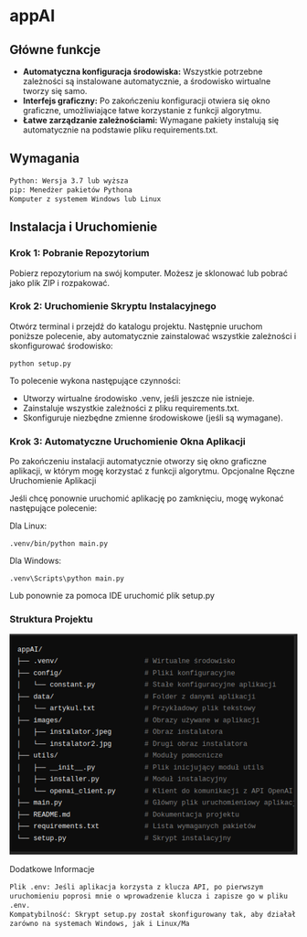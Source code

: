 # appAI

## Główne funkcje

- **Automatyczna konfiguracja środowiska:** Wszystkie potrzebne zależności są instalowane automatycznie,
a środowisko wirtualne tworzy się samo.
- **Interfejs graficzny:** Po zakończeniu konfiguracji otwiera się okno graficzne, umożliwiające łatwe korzystanie z funkcji algorytmu.
- **Łatwe zarządzanie zależnościami:** Wymagane pakiety instalują się automatycznie na podstawie pliku requirements.txt.

## Wymagania

    Python: Wersja 3.7 lub wyższa
    pip: Menedżer pakietów Pythona
    Komputer z systemem Windows lub Linux

## Instalacja i Uruchomienie
### Krok 1: Pobranie Repozytorium
Pobierz repozytorium na swój komputer. Możesz je sklonować lub pobrać jako plik ZIP i rozpakować.

### Krok 2: Uruchomienie Skryptu Instalacyjnego

Otwórz terminal i przejdź do katalogu projektu. Następnie uruchom poniższe polecenie, aby automatycznie zainstalować wszystkie zależności i skonfigurować środowisko:

    python setup.py

To polecenie wykona następujące czynności:
- Utworzy wirtualne środowisko .venv, jeśli jeszcze nie istnieje.
- Zainstaluje wszystkie zależności z pliku requirements.txt.
- Skonfiguruje niezbędne zmienne środowiskowe (jeśli są wymagane).

### Krok 3: Automatyczne Uruchomienie Okna Aplikacji

Po zakończeniu instalacji automatycznie otworzy się okno graficzne aplikacji, w którym mogę korzystać z funkcji algorytmu.
Opcjonalne Ręczne Uruchomienie Aplikacji

Jeśli chcę ponownie uruchomić aplikację po zamknięciu, mogę wykonać następujące polecenie:

Dla Linux:

    .venv/bin/python main.py

Dla Windows:

    .venv\Scripts\python main.py

Lub ponownie za pomoca IDE uruchomić plik setup.py

### Struktura Projektu

![img.png](img.png)


Dodatkowe Informacje

    Plik .env: Jeśli aplikacja korzysta z klucza API, po pierwszym uruchomieniu poprosi mnie o wprowadzenie klucza i zapisze go w pliku .env.
    Kompatybilność: Skrypt setup.py został skonfigurowany tak, aby działał zarówno na systemach Windows, jak i Linux/Ma